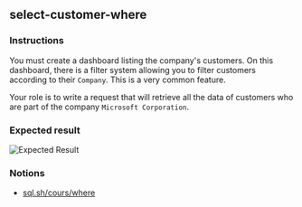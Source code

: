 ## select-customer-where

### Instructions

You must create a dashboard listing the company's customers. On this dashboard, there is a filter system allowing you to filter customers according to their `Company`. This is a very common feature.

Your role is to write a request that will retrieve all the data of customers who are part of the company `Microsoft Corporation`.

### Expected result

![Expected Result](https://thomaslenaour.github.io/ytrack/subjects/select-customer-where/expected.png)

### Notions

- [sql.sh/cours/where](https://sql.sh/cours/where)
